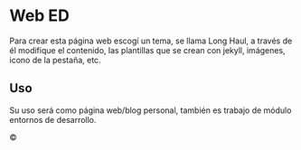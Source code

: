 # Web ED
Para crear esta página web escogí un tema, se llama Long Haul, a través de él modifique el contenido, las plantillas que se crean con jekyll, imágenes, icono de la pestaña, etc.  
## Uso
Su uso será como página web/blog personal, también es trabajo de módulo entornos de desarrollo.  

&copy;

